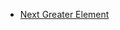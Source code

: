 - [Next Greater Element](https://github.com/shamnad-sherief/java-challenge/blob/main/src/excercise/stack/NextGreaterElement.java)
